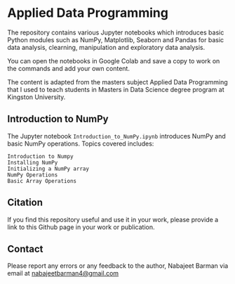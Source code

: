 # Applied Data Programming

The repository contains various Jupyter notebooks which introduces basic Python modules such as NumPy, Matplotlib, Seaborn and Pandas for basic data analysis, clearning, manipulation and exploratory data analysis.

You can open the notebooks in Google Colab and save a copy to work on the commands and add your own content.

The content is adapted from the masters subject Applied Data Programming that I used to teach students in Masters in Data Science degree program at Kingston University.

## Introduction to NumPy 

The Jupyter notebook `Introduction_to_NumPy.ipynb` introduces NumPy and basic NumPy operations. Topics covered includes:
    
    Introduction to Numpy
    Installing NumPy
    Initializing a NumPy array
    NumPy Operations
    Basic Array Operations

## Citation

If you find this repository useful and use it in your work, please provide a link to this Github page in your work or publication.

## Contact

Please report any errors or any feedback to the author, Nabajeet Barman via email at nabajeetbarman4@gmail.com
